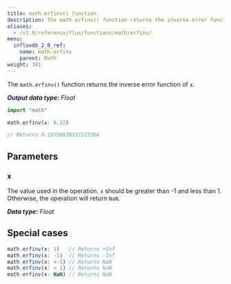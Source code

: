 ```yaml
---
title: math.erfinv() function
description: The math.erfinv() function returns the inverse error function of `x`.
aliases:
  - /v2.0/reference/flux/functions/math/erfinv/
menu:
  influxdb_2_0_ref:
    name: math.erfinv
    parent: Math
weight: 301
---
```


The `math.erfinv()` function returns the inverse error function of `x`.

_**Output data type:** Float_

```js
import "math"

math.erfinv(x: 0.22)

// Returns 0.19750838337227364
```

## Parameters

### x
The value used in the operation.
`x` should be greater than -1 and less than 1.
Otherwise, the operation will return `NaN`.

_**Data type:** Float_

## Special cases
```js
math.erfinv(x: 1)   // Returns +Inf
math.erfinv(x: -1)  // Returns -Inf
math.erfinv(x: <-1) // Returns NaN
math.erfinv(x: > 1) // Returns NaN
math.erfinv(x: NaN) // Returns NaN
```

